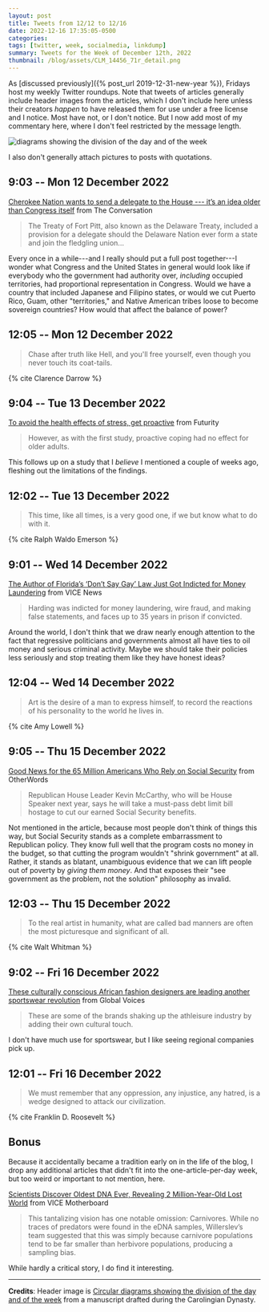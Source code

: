 ```yaml
---
layout: post
title: Tweets from 12/12 to 12/16
date: 2022-12-16 17:35:05-0500
categories:
tags: [twitter, week, socialmedia, linkdump]
summary: Tweets for the Week of December 12th, 2022
thumbnail: /blog/assets/CLM_14456_71r_detail.png
---
```


As [discussed previously]({% post_url 2019-12-31-new-year %}), Fridays host my weekly Twitter roundups.  Note that tweets of articles generally include header images from the articles, which I don't include here unless their creators *happen* to have released them for use under a free license and I notice.  Most have not, or I don't notice.  But I now add most of my commentary here, where I don't feel restricted by the message length.

![diagrams showing the division of the day and of the week](/blog/assets/CLM_14456_71r_detail.png "diagrams showing the division of the day and of the week")

I also don't generally attach pictures to posts with quotations.

## 9:03 -- Mon 12 December 2022

[<i class="fab fa-twitter-square"></i>](https://jcolag.github.io/twitter/1602303005025443840) [Cherokee Nation wants to send a delegate to the House --- it’s an idea older than Congress itself](https://theconversation.com/cherokee-nation-wants-to-send-a-delegate-to-the-house-its-an-idea-older-than-congress-itself-191738) from The Conversation

 > The Treaty of Fort Pitt, also known as the Delaware Treaty, included a provision for a delegate should the Delaware Nation ever form a state and join the fledgling union...

Every once in a while---and I really should put a full post together---I wonder what Congress and the United States in general would look like if everybody who the government had authority over, *including* occupied territories, had proportional representation in Congress.  Would we have a country that included Japanese and Filipino states, or would we cut Puerto Rico, Guam, other "territories," and Native American tribes loose to become sovereign countries?  How would that affect the balance of power?

## 12:05 -- Mon 12 December 2022

[<i class="fab fa-twitter-square"></i>](https://jcolag.github.io/twitter/1602348806657302528)

 > Chase after truth like Hell, and you'll free yourself, even though you never touch its coat-tails.

{% cite Clarence Darrow %}

## 9:04 -- Tue 13 December 2022

[<i class="fab fa-twitter-square"></i>](https://jcolag.github.io/twitter/1602665644226396161) [To avoid the health effects of stress, get proactive](https://www.futurity.org/young-people-health-effects-stress-2840642/) from Futurity

 > However, as with the first study, proactive coping had no effect for older adults.

This follows up on a study that I *believe* I mentioned a couple of weeks ago, fleshing out the limitations of the findings.

## 12:02 -- Tue 13 December 2022

[<i class="fab fa-twitter-square"></i>](https://jcolag.github.io/twitter/1602710439502168064)

 > This time, like all times, is a very good one, if we but know what to do with it.

{% cite Ralph Waldo Emerson %}

## 9:01 -- Wed 14 December 2022

[<i class="fab fa-twitter-square"></i>](https://jcolag.github.io/twitter/1603027277360635904) [The Author of Florida’s ‘Don’t Say Gay’ Law Just Got Indicted for Money Laundering](https://www.vice.com/en/article/88q35a/florida-rep-joe-harding-dont-say-gay-author-indicted-money-laundering) from VICE News

 > Harding was indicted for money laundering, wire fraud, and making false statements, and faces up to 35 years in prison if convicted.

Around the world, I don't think that we draw nearly enough attention to the fact that regressive politicians and governments almost all have ties to oil money and serious criminal activity.  Maybe we should take their policies less seriously and stop treating them like they have honest ideas?

## 12:04 -- Wed 14 December 2022

[<i class="fab fa-twitter-square"></i>](https://jcolag.github.io/twitter/1603073330772328451)

 > Art is the desire of a man to express himself, to record the reactions of his personality to the world he lives in.

{% cite Amy Lowell %}

## 9:05 -- Thu 15 December 2022

[<i class="fab fa-twitter-square"></i>](https://jcolag.github.io/twitter/1603390672194732035) [Good News for the 65 Million Americans Who Rely on Social Security](https://otherwords.org/good-news-for-the-65-million-americans-who-rely-on-social-security/) from OtherWords

 > Republican House Leader Kevin McCarthy, who will be House Speaker next year, says he will take a must-pass debt limit bill hostage to cut our earned Social Security benefits.

Not mentioned in the article, because most people don't think of things this way, but Social Security stands as a complete embarrassment to Republican policy.  They know full well that the program costs no money in the budget, so that cutting the program wouldn't "shrink government" at all.  Rather, it stands as blatant, unambiguous evidence that we can lift people out of poverty by *giving them money*.  And that exposes their "see government as the problem, not the solution" philosophy as invalid.

## 12:03 -- Thu 15 December 2022

[<i class="fab fa-twitter-square"></i>](https://jcolag.github.io/twitter/1603435467004862465)

 > To the real artist in humanity, what are called bad manners are often the most picturesque and significant of all.

{% cite Walt Whitman %}

## 9:02 -- Fri 16 December 2022

[<i class="fab fa-twitter-square"></i>](https://jcolag.github.io/twitter/1603752306327130116) [These culturally conscious African fashion designers are leading another sportswear revolution](https://globalvoices.org/2022/12/08/these-culturally-conscious-african-fashion-designers-are-leading-another-sportswear-revolution/) from Global Voices

 > These are some of the brands shaking up the athleisure industry by adding their own cultural touch.

I don't have much use for sportswear, but I like seeing regional companies pick up.

## 12:01 -- Fri 16 December 2022

[<i class="fab fa-twitter-square"></i>](https://jcolag.github.io/twitter/1603797351193157632)

 > We must remember that any oppression, any injustice, any hatred, is a wedge designed to attack our civilization.

{% cite Franklin D. Roosevelt %}

## Bonus

Because it accidentally became a tradition early on in the life of the blog, I drop any additional articles that didn't fit into the one-article-per-day week, but too weird or important to not mention, here.

<i class="fas fa-square"></i> [Scientists Discover Oldest DNA Ever, Revealing 2 Million-Year-Old Lost World](https://www.vice.com/en/article/88q3xa/scientists-discover-oldest-dna-ever-revealing-2-million-year-old-lost-world) from VICE Motherboard

 > This tantalizing vision has one notable omission: Carnivores. While no traces of predators were found in the eDNA samples, Willerslev’s team suggested that this was simply because carnivore populations tend to be far smaller than herbivore populations, producing a sampling bias.

While hardly a critical story, I do find it interesting.

* * *

**Credits**:  Header image is [Circular diagrams showing the division of the day and of the week](https://commons.wikimedia.org/wiki/File:CLM_14456_71r_detail.jpg) from a manuscript drafted during the Carolingian Dynasty.
